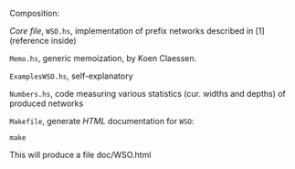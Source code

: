 Composition:

_Core file_, `WSO.hs`, implementation of prefix networks described in [1]
(reference inside)

`Memo.hs`, generic memoization, by Koen Claessen.

`ExamplesWSO.hs`, self-explanatory

`Numbers.hs`, code measuring various statistics (cur. widths and depths)
of produced networks

`Makefile`, generate *HTML* documentation for `WSO`:

    make

This will produce a file doc/WSO.html
